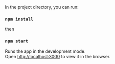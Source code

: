 In the project directory, you can run:
### `npm install`

then

### `npm start`

Runs the app in the development mode.<br />
Open [http://localhost:3000](http://localhost:3000) to view it in the browser.
